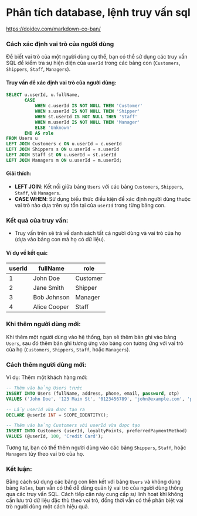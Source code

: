 # Phân tích database, lệnh truy vấn sql

<https://doidev.com/markdown-co-ban/>

### Cách xác định vai trò của người dùng
Để biết vai trò của một người dùng cụ thể, bạn có thể sử dụng các truy vấn SQL để kiểm tra sự hiện diện của `userId` trong các bảng con (`Customers`, `Shippers`, `Staff`, `Managers`).

#### Truy vấn để xác định vai trò của người dùng:

```sql
SELECT u.userId, u.fullName, 
       CASE 
           WHEN c.userId IS NOT NULL THEN 'Customer'
           WHEN s.userId IS NOT NULL THEN 'Shipper'
           WHEN st.userId IS NOT NULL THEN 'Staff'
           WHEN m.userId IS NOT NULL THEN 'Manager'
           ELSE 'Unknown'
       END AS role
FROM Users u
LEFT JOIN Customers c ON u.userId = c.userId
LEFT JOIN Shippers s ON u.userId = s.userId
LEFT JOIN Staff st ON u.userId = st.userId
LEFT JOIN Managers m ON u.userId = m.userId;
```

#### Giải thích:
- **LEFT JOIN**: Kết nối giữa bảng `Users` với các bảng `Customers`, `Shippers`, `Staff`, và `Managers`.
- **CASE WHEN**: Sử dụng biểu thức điều kiện để xác định người dùng thuộc vai trò nào dựa trên sự tồn tại của `userId` trong từng bảng con.

### Kết quả của truy vấn:
- Truy vấn trên sẽ trả về danh sách tất cả người dùng và vai trò của họ (dựa vào bảng con mà họ có dữ liệu).

#### Ví dụ về kết quả:

| userId | fullName      | role     |
|--------|---------------|----------|
| 1      | John Doe      | Customer |
| 2      | Jane Smith    | Shipper  |
| 3      | Bob Johnson   | Manager  |
| 4      | Alice Cooper  | Staff    |

### Khi thêm người dùng mới:
Khi thêm một người dùng vào hệ thống, bạn sẽ thêm bản ghi vào bảng `Users`, sau đó thêm bản ghi tương ứng vào bảng con tương ứng với vai trò của họ (`Customers`, `Shippers`, `Staff`, hoặc `Managers`).

### Cách thêm người dùng mới:
Ví dụ: Thêm một khách hàng mới:

```sql
-- Thêm vào bảng Users trước
INSERT INTO Users (fullName, address, phone, email, password, otp) 
VALUES ('John Doe', '123 Main St', '0123456789', 'john@example.com', 'password123', '123456');

-- Lấy userId vừa được tạo ra
DECLARE @userId INT = SCOPE_IDENTITY();

-- Thêm vào bảng Customers với userId vừa được tạo
INSERT INTO Customers (userId, loyaltyPoints, preferredPaymentMethod) 
VALUES (@userId, 100, 'Credit Card');
```

Tương tự, bạn có thể thêm người dùng vào các bảng `Shippers`, `Staff`, hoặc `Managers` tùy theo vai trò của họ.

### Kết luận:
Bằng cách sử dụng các bảng con liên kết với bảng `Users` và không dùng bảng `Roles`, bạn vẫn có thể dễ dàng quản lý vai trò của người dùng thông qua các truy vấn SQL. Cách tiếp cận này cung cấp sự linh hoạt khi không cần lưu trữ dữ liệu đặc thù theo vai trò, đồng thời vẫn có thể phân biệt vai trò người dùng một cách hiệu quả.
